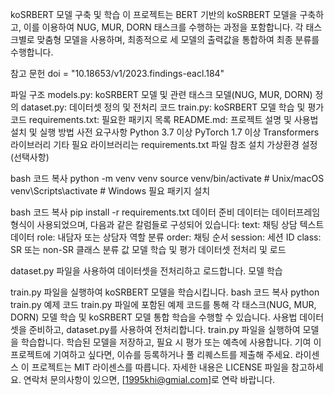 koSRBERT 모델 구축 및 학습
이 프로젝트는 BERT 기반의 koSRBERT 모델을 구축하고, 이를 이용하여 NUG, MUR, DORN 태스크를 수행하는 과정을 포함합니다. 각 태스크별로 맞춤형 모델을 사용하며, 최종적으로 세 모델의 출력값을 통합하여 최종 분류를 수행합니다.

참고 문헌
doi = "10.18653/v1/2023.findings-eacl.184"

파일 구조
models.py: koSRBERT 모델 및 관련 태스크 모델(NUG, MUR, DORN) 정의
dataset.py: 데이터셋 정의 및 전처리 코드
train.py: koSRBERT 모델 학습 및 평가 코드
requirements.txt: 필요한 패키지 목록
README.md: 프로젝트 설명 및 사용법
설치 및 실행 방법
사전 요구사항
Python 3.7 이상
PyTorch 1.7 이상
Transformers 라이브러리
기타 필요 라이브러리는 requirements.txt 파일 참조
설치
가상환경 설정 (선택사항)

bash
코드 복사
python -m venv venv
source venv/bin/activate  # Unix/macOS
venv\Scripts\activate  # Windows
필요 패키지 설치

bash
코드 복사
pip install -r requirements.txt
데이터 준비
데이터는 데이터프레임 형식이 사용되었으며, 다음과 같은 칼럼들로 구성되어 있습니다:
text: 채팅 상담 텍스트 데이터
role: 내담자 또는 상담자 역할 분류
order: 채팅 순서
session: 세션 ID
class: SR 또는 non-SR 클래스 분류 값
모델 학습 및 평가
데이터셋 전처리 및 로드

dataset.py 파일을 사용하여 데이터셋을 전처리하고 로드합니다.
모델 학습

train.py 파일을 실행하여 koSRBERT 모델을 학습시킵니다.
bash
코드 복사
python train.py
예제 코드
train.py 파일에 포함된 예제 코드를 통해 각 태스크(NUG, MUR, DORN) 모델 학습 및 koSRBERT 모델 통합 학습을 수행할 수 있습니다.
사용법
데이터셋을 준비하고, dataset.py를 사용하여 전처리합니다.
train.py 파일을 실행하여 모델을 학습합니다.
학습된 모델을 저장하고, 필요 시 평가 또는 예측에 사용합니다.
기여
이 프로젝트에 기여하고 싶다면, 이슈를 등록하거나 풀 리퀘스트를 제출해 주세요.
라이센스
이 프로젝트는 MIT 라이센스를 따릅니다. 자세한 내용은 LICENSE 파일을 참고하세요.
연락처
문의사항이 있으면, [1995khi@gmial.com]로 연락 바랍니다.
